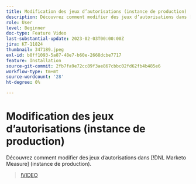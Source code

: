 ```yaml
---
title: Modification des jeux d’autorisations (instance de production)
description: Découvrez comment modifier des jeux d’autorisations dans [!DNL Marketo Measure] (instance de production).
role: User
level: Beginner
doc-type: Feature Video
last-substantial-update: 2023-02-03T00:00:00Z
jira: KT-11824
thumbnail: 347189.jpeg
exl-id: b8ff1093-5a87-48e7-b60e-2668dcbe7717
feature: Installation
source-git-commit: 2fb7fa9e72cc89f3ae867cbbc02fd62fb4b485e6
workflow-type: tm+mt
source-wordcount: '28'
ht-degree: 0%

---
```


# Modification des jeux d’autorisations (instance de production)

Découvrez comment modifier des jeux d’autorisations dans [!DNL Marketo Measure] (instance de production).

>[!VIDEO](https://video.tv.adobe.com/v/347189/?quality=12&learn=on)
